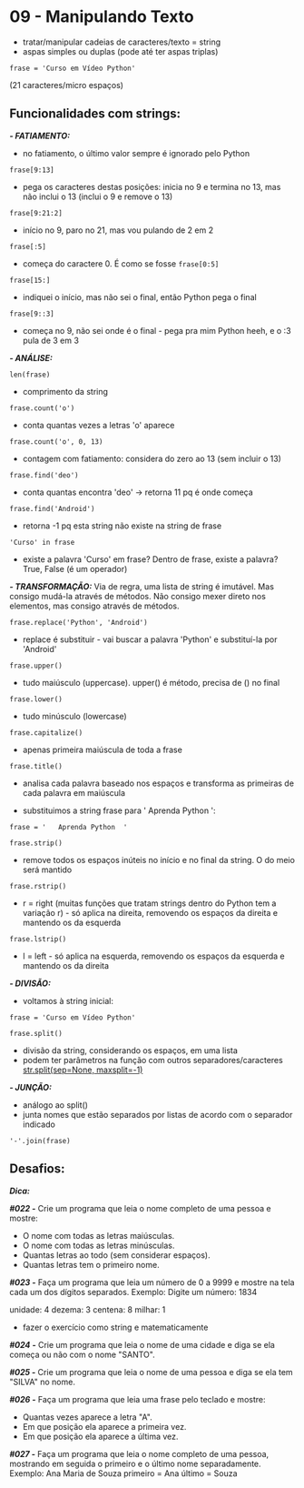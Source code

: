 # 09 - Manipulando Texto
- tratar/manipular cadeias de caracteres/texto = string
- aspas simples ou duplas (pode até ter aspas triplas)


```
frase = 'Curso em Vídeo Python'
```
(21 caracteres/micro espaços)

## Funcionalidades com strings:

***- FATIAMENTO:***
- no fatiamento, o último valor sempre é ignorado pelo Python


```
frase[9:13]
```
- pega os caracteres destas posições: inicia no 9 e termina no 13, mas não inclui o 13 (inclui o 9 e remove o 13)


```
frase[9:21:2]
 ```
- início no 9, paro no 21, mas vou pulando de 2 em 2


```
frase[:5]
```
- começa do caractere 0. É como se fosse ```frase[0:5]```


```
frase[15:]
```
- indiquei o início, mas não sei o final, então Python pega o final


```
frase[9::3]
```
- começa no 9, não sei onde é o final - pega pra mim Python heeh, e o :3 pula de 3 em 3


***- ANÁLISE:***
```
len(frase)
```
- comprimento da string


```
frase.count('o')
```
- conta quantas vezes a letras 'o' aparece


```
frase.count('o', 0, 13)
```
- contagem com fatiamento: considera do zero ao 13 (sem incluir o 13)


```
frase.find('deo')
```
- conta quantas encontra 'deo' -> retorna  11 pq é onde começa


```
frase.find('Android')
```
- retorna -1 pq esta string não existe na string de frase


```
'Curso' in frase
```
- existe a palavra 'Curso' em frase? Dentro de frase, existe a palavra? True, False (é um operador)


***- TRANSFORMAÇÃO:***
Via de regra, uma lista de string é imutável. Mas consigo mudá-la através de métodos. Não consigo mexer direto nos elementos, mas consigo através de métodos.


```
frase.replace('Python', 'Android')
```
- replace é substituir - vai buscar a palavra 'Python' e substituí-la por 'Android'


```
frase.upper()
```
- tudo maiúsculo (uppercase). upper() é método, precisa de () no final


```
frase.lower()
```
- tudo minúsculo (lowercase)


```
frase.capitalize()
```
- apenas primeira maiúscula de toda a frase


```
frase.title()
```
- analisa cada palavra baseado nos espaços e transforma as primeiras de cada palavra em maiúscula


* substituimos a string frase para '   Aprenda Python  ':

```
frase = '   Aprenda Python  '
```

```
frase.strip()
```
- remove todos os espaços inúteis no início e no final da string. O do meio será mantido


```
frase.rstrip()
```
- r = right (muitas funções que tratam strings dentro do Python tem a variação r) - só aplica na direita, removendo os espaços da direita e mantendo os da esquerda


```
frase.lstrip()
```
- l = left - só aplica na esquerda, removendo os espaços da esquerda e mantendo os da direita


***- DIVISÃO:***
* voltamos à string inicial:
```
frase = 'Curso em Vídeo Python'
```


```
frase.split()
```
- divisão da string, considerando os espaços, em uma lista
- podem ter parâmetros na função com outros separadores/caracteres
[str.split(sep=None, maxsplit=-1)](https://docs.python.org/3/library/stdtypes.html?highlight=split#str.split ".split()")


***- JUNÇÃO:***
- análogo ao split()
- junta nomes que estão separados por listas de acordo com o separador indicado

```
'-'.join(frase)
```


## Desafios:
***Dica:***

***#022 -*** Crie um programa que leia o nome completo de uma pessoa e mostre:
- O nome com todas as letras maiúsculas.
- O nome com todas as letras minúsculas.
- Quantas letras ao todo (sem considerar espaços).
- Quantas letras tem o primeiro nome.


***#023 -*** Faça um programa que leia um número de 0 a 9999 e mostre na tela cada um dos dígitos separados.
Exemplo:
Digite um número: 1834

unidade: 4
dezema: 3
centena: 8
milhar: 1

* fazer o exercício como string e matematicamente


***#024 -*** Crie um programa que leia o nome de uma cidade e diga se ela começa ou não com o nome "SANTO".


***#025 -***
Crie um programa que leia o nome de uma pessoa e diga se ela tem "SILVA" no nome.


***#026 -*** Faça um programa que leia uma frase pelo teclado e mostre:
- Quantas vezes aparece a letra "A".
- Em que posição ela aparece a primeira vez.
- Em que posição ela aparece a última vez.


***#027 -*** Faça um programa que leia o nome completo de uma pessoa, mostrando em seguida o primeiro e o último nome separadamente.
Exemplo: Ana Maria de Souza
primeiro = Ana
último = Souza